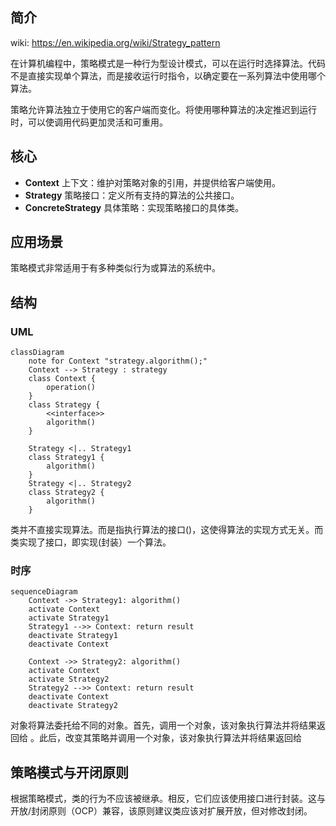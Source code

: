 ## 简介

wiki: https://en.wikipedia.org/wiki/Strategy_pattern

在计算机编程中，策略模式是一种行为型设计模式，可以在运行时选择算法。代码不是直接实现单个算法，而是接收运行时指令，以确定要在一系列算法中使用哪个算法。

策略允许算法独立于使用它的客户端而变化。将使用哪种算法的决定推迟到运行时，可以使调用代码更加灵活和可重用。
## 核心

- **Context** 上下文：维护对策略对象的引用，并提供给客户端使用。
- **Strategy** 策略接口：定义所有支持的算法的公共接口。
- **ConcreteStrategy** 具体策略：实现策略接口的具体类。
## 应用场景

策略模式非常适用于有多种类似行为或算法的系统中。
## 结构

### UML

```mermaid
classDiagram
	note for Context "strategy.algorithm();"
	Context --> Strategy : strategy
	class Context {
		operation()
	}
	class Strategy {
		<<interface>> 
		algorithm()
	}

	Strategy <|.. Strategy1
	class Strategy1 {
		algorithm()
	}
	Strategy <|.. Strategy2
	class Strategy2 {
		algorithm()
	}
```
类并不直接实现算法。而是指执行算法的接口()，这使得算法的实现方式无关。而类实现了接口，即实现(封装）一个算法。
### 时序

```mermaid
sequenceDiagram
	Context ->> Strategy1: algorithm()
	activate Context
	activate Strategy1
	Strategy1 -->> Context: return result
	deactivate Strategy1
	deactivate Context

	Context ->> Strategy2: algorithm()
	activate Context
	activate Strategy2
	Strategy2 -->> Context: return result
	deactivate Context
	deactivate Strategy2
```
对象将算法委托给不同的对象。首先，调用一个对象，该对象执行算法并将结果返回给 。此后，改变其策略并调用一个对象，该对象执行算法并将结果返回给

## 策略模式与开闭原则

根据策略模式，类的行为不应该被继承。相反，它们应该使用接口进行封装。这与开放/封闭原则（OCP）兼容，该原则建议类应该对扩展开放，但对修改封闭。